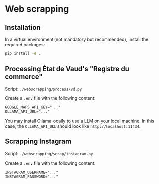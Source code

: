 # Web scrapping


## Installation

In a virtual environment (not mandatory but recommended), install the required packages:
```bash
pip install -e .
```


## Processing État de Vaud's "Registre du commerce"

Script: `./webscrapping/process/vd.py`

Create a `.env` file with the following content:
```
GOOGLE_MAPS_API_KEY="..."
OLLAMA_API_URL="..."
```

You may install Ollama locally to use a LLM on your local machine. In this case, the `OLLAMA_API_URL` should look like `http://localhost:11434`.


## Scrapping Instagram

Script: `./webscrapping/scrap/instagram.py`

Create a `.env` file with the following content:
```
INSTAGRAM_USERNAME="..."
INSTAGRAM_PASSWORD="..."
```
